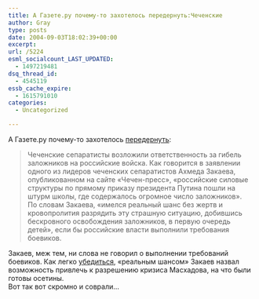 ```yaml
---
title: А Газете.ру почему-то захотелось передернуть:Чеченские
author: Gray
type: posts
date: 2004-09-03T18:02:39+00:00
excerpt:
url: /5224
esml_socialcount_LAST_UPDATED:
  - 1497219481
dsq_thread_id:
  - 4545119
essb_cache_expire:
  - 1615791010
categories:
  - Uncategorized

---
```








А Газете.ру почему-то захотелось <a href="http://www.gazeta.ru/lenta.shtml?346582#346582" target="_blank">передернуть</a>:

> Чеченские сепаратисты возложили ответственность за гибель заложников на российские войска. Как говорится в заявлении одного из лидеров чеченских сепаратистов Ахмеда Закаева, опубликованном на сайте &laquo;Чечен-пресс&raquo;, &laquo;российские силовые структуры по прямому приказу президента Путина пошли на штурм школы, где содержалось огромное число заложников&raquo;.  
> По словам Закаева, &laquo;имелся реальный шанс без жертв и кровопролития разрядить эту страшную ситуацию, добившись бескровного освобождения заложников, в первую очередь детей&raquo;, если бы российские власти выполнили требования боевиков.

Закаев, меж тем, ни слова не говорил о выполнении требований боевиков. Как легко <a href="http://www.livejournal.com/users/olshansky/595055.html" target="_blank">убедиться</a>, &#171;реальным шансом&#187; Закаев назвал возможность привлечь к разрешению кризиса Масхадова, на что были готовы осетины.  
Вот так вот скромно и соврали&#8230;